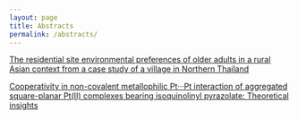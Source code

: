 ```yaml
---
layout: page
title: Abstracts
permalink: /abstracts/
---
```


[The residential site environmental preferences of older adults in a rural Asian context from a case study of a village in Northern Thailand](abstracts/contents/03_abstract.md)

[Cooperativity in non-covalent metallophilic Pt···Pt interaction of aggregated square-planar Pt(II) complexes bearing isoquinolinyl pyrazolate: Theoretical insights](abstracts/contents/05_abstract.md)
